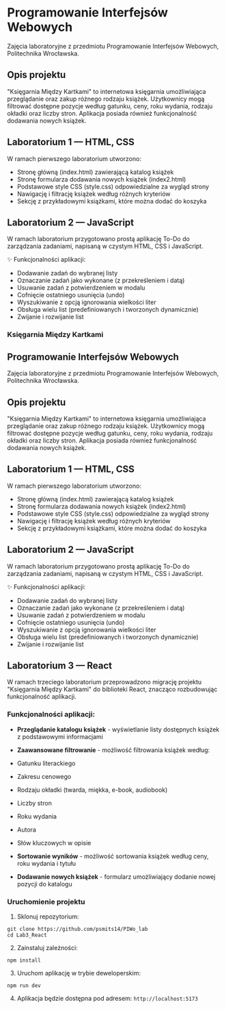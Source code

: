 # Programowanie Interfejsów Webowych
Zajęcia laboratoryjne z przedmiotu Programowanie Interfejsów Webowych, Politechnika Wrocławska.

## Opis projektu

"Księgarnia Między Kartkami" to internetowa księgarnia umożliwiająca przeglądanie oraz zakup różnego rodzaju książek. Użytkownicy mogą filtrować dostępne pozycje według gatunku, ceny, roku wydania, rodzaju okładki oraz liczby stron. Aplikacja posiada również funkcjonalność dodawania nowych książek.

## Laboratorium 1 — HTML, CSS
W ramach pierwszego laboratorium utworzono:
- Stronę główną (index.html) zawierającą katalog książek
- Stronę formularza dodawania nowych książek (index2.html)
- Podstawowe style CSS (style.css) odpowiedzialne za wygląd strony
- Nawigację i filtrację książek według różnych kryteriów
- Sekcję z przykładowymi książkami, które można dodać do koszyka

## Laboratorium 2 — JavaScript
W ramach laboratorium przygotowano prostą aplikację To-Do do zarządzania zadaniami, napisaną w czystym HTML, CSS i JavaScript.

✨ Funkcjonalności aplikacji:
- Dodawanie zadań do wybranej listy
- Oznaczanie zadań jako wykonane (z przekreśleniem i datą)
- Usuwanie zadań z potwierdzeniem w modalu
- Cofnięcie ostatniego usunięcia (undo)
- Wyszukiwanie z opcją ignorowania wielkości liter
- Obsługa wielu list (predefiniowanych i tworzonych dynamicznie)
- Zwijanie i rozwijanie list

### Księgarnia Między Kartkami

## Programowanie Interfejsów Webowych

Zajęcia laboratoryjne z przedmiotu Programowanie Interfejsów Webowych, Politechnika Wrocławska.

## Opis projektu

"Księgarnia Między Kartkami" to internetowa księgarnia umożliwiająca przeglądanie oraz zakup różnego rodzaju książek. Użytkownicy mogą filtrować dostępne pozycje według gatunku, ceny, roku wydania, rodzaju okładki oraz liczby stron. Aplikacja posiada również funkcjonalność dodawania nowych książek.

## Laboratorium 1 — HTML, CSS

W ramach pierwszego laboratorium utworzono:

- Stronę główną (index.html) zawierającą katalog książek
- Stronę formularza dodawania nowych książek (index2.html)
- Podstawowe style CSS (style.css) odpowiedzialne za wygląd strony
- Nawigację i filtrację książek według różnych kryteriów
- Sekcję z przykładowymi książkami, które można dodać do koszyka


## Laboratorium 2 — JavaScript

W ramach laboratorium przygotowano prostą aplikację To-Do do zarządzania zadaniami, napisaną w czystym HTML, CSS i JavaScript.

✨ Funkcjonalności aplikacji:

- Dodawanie zadań do wybranej listy
- Oznaczanie zadań jako wykonane (z przekreśleniem i datą)
- Usuwanie zadań z potwierdzeniem w modalu
- Cofnięcie ostatniego usunięcia (undo)
- Wyszukiwanie z opcją ignorowania wielkości liter
- Obsługa wielu list (predefiniowanych i tworzonych dynamicznie)
- Zwijanie i rozwijanie list


## Laboratorium 3 — React

W ramach trzeciego laboratorium przeprowadzono migrację projektu "Księgarnia Między Kartkami" do biblioteki React, znacząco rozbudowując funkcjonalność aplikacji.

### Funkcjonalności aplikacji:

- **Przeglądanie katalogu książek** - wyświetlanie listy dostępnych książek z podstawowymi informacjami
- **Zaawansowane filtrowanie** - możliwość filtrowania książek według:

- Gatunku literackiego
- Zakresu cenowego
- Rodzaju okładki (twarda, miękka, e-book, audiobook)
- Liczby stron
- Roku wydania
- Autora
- Słów kluczowych w opisie

- **Sortowanie wyników** - możliwość sortowania książek według ceny, roku wydania i tytułu
- **Dodawanie nowych książek** - formularz umożliwiający dodanie nowej pozycji do katalogu

### Uruchomienie projektu

1. Sklonuj repozytorium:


```shellscript
git clone https://github.com/psmits14/PIWo_lab
cd Lab3_React
```

2. Zainstaluj zależności:

```shellscript
npm install
```

3. Uruchom aplikację w trybie deweloperskim:

```shellscript
npm run dev
```

4. Aplikacja będzie dostępna pod adresem: `http://localhost:5173`
